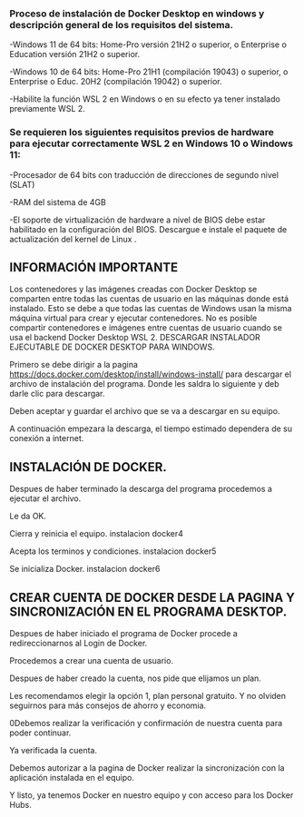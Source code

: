 ### Proceso de instalación de Docker Desktop en windows y descripción general de los requisitos del sistema.

-Windows 11 de 64 bits: Home-Pro versión 21H2 o superior, o Enterprise o Education versión 21H2 o superior. 

-Windows 10 de 64 bits: Home-Pro 21H1 (compilación 19043) o superior, o Enterprise o Educ. 20H2 (compilación 19042) o superior. 

-Habilite la función WSL 2 en Windows o en su efecto ya tener instalado previamente WSL 2.  


### Se requieren los siguientes requisitos previos de hardware para ejecutar correctamente WSL 2 en Windows 10 o Windows 11:

-Procesador de 64 bits con traducción de direcciones de segundo nivel (SLAT)

-RAM del sistema de 4GB

-El soporte de virtualización de hardware a nivel de BIOS debe estar habilitado en la configuración del BIOS.
Descargue e instale el paquete de actualización del kernel de Linux .

## INFORMACIÓN IMPORTANTE

Los contenedores y las imágenes creadas con Docker Desktop se comparten entre todas las cuentas de usuario en las máquinas donde
está instalado. Esto se debe a que todas las cuentas de Windows usan la misma máquina virtual para crear y ejecutar contenedores. 
No es posible compartir contenedores e imágenes entre cuentas de usuario cuando se usa el backend Docker Desktop WSL 2.
DESCARGAR INSTALADOR EJECUTABLE DE DOCKER DESKTOP PARA WINDOWS.

Primero se debe dirigir a la pagina https://docs.docker.com/desktop/install/windows-install/ para descargar
el archivo de instalación del programa. Donde les saldra lo siguiente y deb darle clic para descargar.

Deben aceptar y guardar el archivo que se va a descargar en su equipo.


A continuación empezara la descarga, el tiempo estimado dependera de su conexión a internet.


## INSTALACIÓN DE DOCKER.

Despues de haber terminado la descarga del programa procedemos a ejecutar el archivo.




Le da OK.




Cierra y reinicia el equipo.
instalacion docker4

Acepta los terminos y condiciones.
instalacion docker5

Se inicializa Docker.
instalacion docker6

## CREAR CUENTA DE DOCKER DESDE LA PAGINA Y SINCRONIZACIÓN EN EL PROGRAMA DESKTOP.

Despues de haber iniciado el programa de Docker procede a redireccionarnos al Login de Docker.


Procedemos a crear una cuenta de usuario.


Despues de haber creado la cuenta, nos pide que elijamos un plan.


Les recomendamos elegir la opción 1, plan personal gratuito. Y no olviden seguirnos para más consejos de ahorro y economia.


0Debemos realizar la verificación y confirmación de nuestra cuenta para poder continuar.


Ya verificada la cuenta.


Debemos autorizar a la pagina de Docker realizar la sincronización con la aplicación instalada en el equipo.


Y listo, ya tenemos Docker en nuestro equipo y con acceso para los Docker Hubs.
